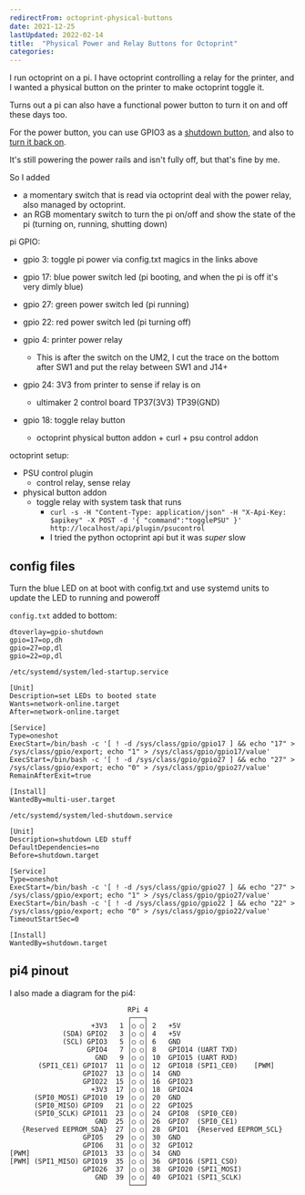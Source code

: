 ```yaml
---
redirectFrom: octoprint-physical-buttons
date: 2021-12-25
lastUpdated: 2022-02-14
title:  "Physical Power and Relay Buttons for Octoprint"
categories:
---
```


I run octoprint on a pi.
I have octoprint controlling a relay for the printer, and I wanted a physical
button on the printer to make octoprint toggle it.

Turns out a pi can also have a functional power button to turn it on and off these days too.


For the power button, you can use GPIO3 as a
[shutdown button](https://raspberrypi.stackexchange.com/a/77918),
and also to [turn it back on](https://www.raspberrypi.com/documentation/computers/raspberry-pi.html#WAKE_ON_GPIO).

It's still powering the power rails and isn't fully off, but that's fine by me.

So I added
* a momentary switch that is read via octoprint deal with the power relay, also managed by octoprint.
* an RGB momentary switch to turn the pi on/off and show the state of the pi (turning on, running, shutting down)

pi GPIO:
* gpio 3: toggle pi power via config.txt magics in the links above
* gpio 17: blue power switch led (pi booting, and when the pi is off it's very dimly blue)
* gpio 27: green power switch led (pi running)
* gpio 22: red power switch led (pi turning off)

* gpio 4: printer power relay
  * This is after the switch on the UM2, I cut the trace on the bottom after SW1 and put the relay between SW1 and J14+
* gpio 24: 3V3 from printer to sense if relay is on
  * ultimaker 2 control board TP37(3V3) TP39(GND)
* gpio 18: toggle relay button
  * octoprint physical button addon + curl + psu control addon

octoprint setup:
* PSU control plugin
  * control relay, sense relay
* physical button addon
  * toggle relay with system task that runs
    * `curl -s -H "Content-Type: application/json" -H "X-Api-Key: $apikey" -X POST -d '{ "command":"togglePSU" }' http://localhost/api/plugin/psucontrol`
    * I tried the python octoprint api but it was *super* slow

## config files
Turn the blue LED on at boot with config.txt and use systemd units to update the LED to running and poweroff

`config.txt` added to bottom:
```
dtoverlay=gpio-shutdown
gpio=17=op,dh
gpio=27=op,dl
gpio=22=op,dl
```

`/etc/systemd/system/led-startup.service`
```
[Unit]
Description=set LEDs to booted state
Wants=network-online.target
After=network-online.target

[Service]
Type=oneshot
ExecStart=/bin/bash -c '[ ! -d /sys/class/gpio/gpio17 ] && echo "17" > /sys/class/gpio/export; echo "1" > /sys/class/gpio/gpio17/value'
ExecStart=/bin/bash -c '[ ! -d /sys/class/gpio/gpio27 ] && echo "27" > /sys/class/gpio/export; echo "0" > /sys/class/gpio/gpio27/value'
RemainAfterExit=true

[Install]
WantedBy=multi-user.target
```

`/etc/systemd/system/led-shutdown.service`
```
[Unit]
Description=shutdown LED stuff
DefaultDependencies=no
Before=shutdown.target

[Service]
Type=oneshot
ExecStart=/bin/bash -c '[ ! -d /sys/class/gpio/gpio27 ] && echo "27" > /sys/class/gpio/export; echo "1" > /sys/class/gpio/gpio27/value'
ExecStart=/bin/bash -c '[ ! -d /sys/class/gpio/gpio22 ] && echo "22" > /sys/class/gpio/export; echo "0" > /sys/class/gpio/gpio22/value'
TimeoutStartSec=0

[Install]
WantedBy=shutdown.target
```

## pi4 pinout
I also made a diagram for the pi4:
```
                             RPi 4
                             ┌───┐
                    +3V3   1 │○ ○│ 2   +5V
             (SDA) GPIO2   3 │○ ○│ 4   +5V
             (SCL) GPIO3   5 │○ ○│ 6   GND
                   GPIO4   7 │○ ○│ 8   GPIO14 (UART TXD)
                     GND   9 │○ ○│ 10  GPIO15 (UART RXD)
       (SPI1_CE1) GPIO17  11 │○ ○│ 12  GPIO18 (SPI1_CE0)    [PWM]
                  GPIO27  13 │○ ○│ 14  GND
                  GPIO22  15 │○ ○│ 16  GPIO23
                    +3V3  17 │○ ○│ 18  GPIO24
      (SPI0_MOSI) GPIO10  19 │○ ○│ 20  GND
      (SPI0_MISO) GPIO9   21 │○ ○│ 22  GPIO25
      (SPI0_SCLK) GPIO11  23 │○ ○│ 24  GPIO8  (SPI0_CE0)
                     GND  25 │○ ○│ 26  GPIO7  (SPI0_CE1)
   {Reserved EEPROM_SDA}  27 │○ ○│ 28  GPIO1  {Reserved EEPROM_SCL}
                  GPIO5   29 │○ ○│ 30  GND
                  GPIO6   31 │○ ○│ 32  GPIO12
[PWM]             GPIO13  33 │○ ○│ 34  GND
[PWM] (SPI1_MISO) GPIO19  35 │○ ○│ 36  GPIO16 (SPI1_CSO)
                  GPIO26  37 │○ ○│ 38  GPIO20 (SPI1_MOSI)
                     GND  39 │○ ○│ 40  GPIO21 (SPI1_SCLK)
                             └───┘
```

